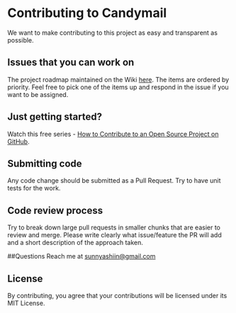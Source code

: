 # Contributing to Candymail
We want to make contributing to this project as easy and transparent as possible.

## Issues that you can work on 
The project roadmap maintained on the Wiki [here](https://github.com/bdcorps/candymail/wiki/Project-Roadmap). The items are ordered by priority. Feel free to pick one of the items up and respond in the issue if you want to be assigned. 

## Just getting started?
Watch this free series - [How to Contribute to an Open Source Project on GitHub](https://egghead.io/courses/how-to-contribute-to-an-open-source-project-on-github).

## Submitting code
Any code change should be submitted as a Pull Request. Try to have unit tests for the work. 

## Code review process
Try to break down large pull requests in smaller chunks that are easier to review and merge. Please write clearly what issue/feature the PR will add and a short description of the approach taken.

##Questions
Reach me at [sunnyashiin@gmail.com](mailto:sunnyashiin@gmail.com)

## License
By contributing, you agree that your contributions will be licensed under its MIT License.
